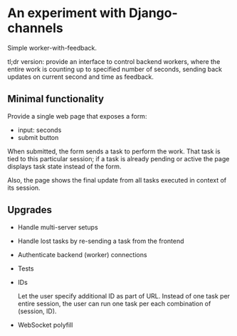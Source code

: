 An experiment with Django-channels
==================================

Simple worker-with-feedback.

tl;dr version: provide an interface to control backend workers, where
the entire work is counting up to specified number of seconds, sending
back updates on current second and time as feedback.

Minimal functionality
---------------------

Provide a single web page that exposes a form:

- input: seconds
- submit button

When submitted, the form sends a task to perform the work.  That task
is tied to this particular session; if a task is already pending or
active the page displays task state instead of the form.

Also, the page shows the final update from all tasks executed in
context of its session.


Upgrades
--------

- Handle multi-server setups
- Handle lost tasks by re-sending a task from the frontend
- Authenticate backend (worker) connections
- Tests
- IDs

  Let the user specify additional ID as part of URL.  Instead of one
  task per entire session, the user can run one task per each
  combination of (session, ID).

- WebSocket polyfill
